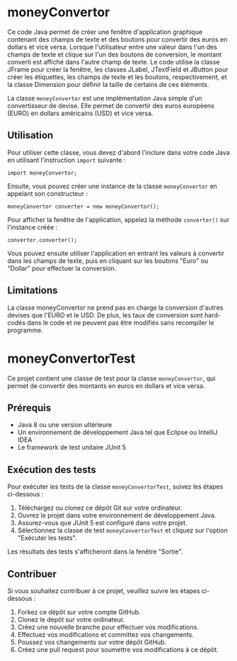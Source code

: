 # moneyConvertor

Ce code Java permet de créer une fenêtre d'application graphique contenant des champs de texte et des boutons pour convertir des euros en dollars et vice versa. Lorsque l'utilisateur entre une valeur dans l'un des champs de texte et clique sur l'un des boutons de conversion, le montant converti est affiché dans l'autre champ de texte. Le code utilise la classe JFrame pour créer la fenêtre, les classes JLabel, JTextField et JButton pour créer les étiquettes, les champs de texte et les boutons, respectivement, et la classe Dimension pour définir la taille de certains de ces éléments.

La classe `moneyConvertor` est une implémentation Java simple d'un convertisseur de devise. Elle permet de convertir des euros européens (EURO) en dollars américains (USD) et vice versa.

## Utilisation

Pour utiliser cette classe, vous devez d'abord l'inclure dans votre code Java en utilisant l'instruction `import` suivante :

```
import moneyConvertor;
```

Ensuite, vous pouvez créer une instance de la classe `moneyConvertor` en appelant son constructeur :

```
moneyConvertor converter = new moneyConvertor();
```

Pour afficher la fenêtre de l'application, appelez la méthode `converter()` sur l'instance créée :

```
converter.converter();
```

Vous pouvez ensuite utiliser l'application en entrant les valeurs à convertir dans les champs de texte, puis en cliquant sur les boutons "Euro" ou "Dollar" pour effectuer la conversion.

## Limitations

La classe moneyConvertor ne prend pas en charge la conversion d'autres devises que l'EURO et le USD. De plus, les taux de conversion sont hard-codés dans le code et ne peuvent pas être modifiés sans recompiler le programme.


# moneyConvertorTest

Ce projet contient une classe de test pour la classe `moneyConvertor`, qui permet de convertir des montants en euros en dollars et vice versa.

## Prérequis

- Java 8 ou une version ultérieure
- Un environnement de développement Java tel que Eclipse ou IntelliJ IDEA
- Le framework de test unitaire JUnit 5

## Exécution des tests

Pour exécuter les tests de la classe `moneyConvertorTest`, suivez les étapes ci-dessous :

1. Téléchargez ou clonez ce dépôt Git sur votre ordinateur.
2. Ouvrez le projet dans votre environnement de développement Java.
3. Assurez-vous que JUnit 5 est configuré dans votre projet.
4. Sélectionnez la classe de test `moneyConvertorTest` et cliquez sur l'option "Exécuter les tests".

Les résultats des tests s'afficheront dans la fenêtre "Sortie".

## Contribuer

Si vous souhaitez contribuer à ce projet, veuillez suivre les étapes ci-dessous :

1. Forkez ce dépôt sur votre compte GitHub.
2. Clonez le dépôt sur votre ordinateur.
3. Créez une nouvelle branche pour effectuer vos modifications.
4. Effectuez vos modifications et committez vos changements.
5. Poussez vos changements sur votre dépôt GitHub.
6. Créez une pull request pour soumettre vos modifications à ce dépôt.
